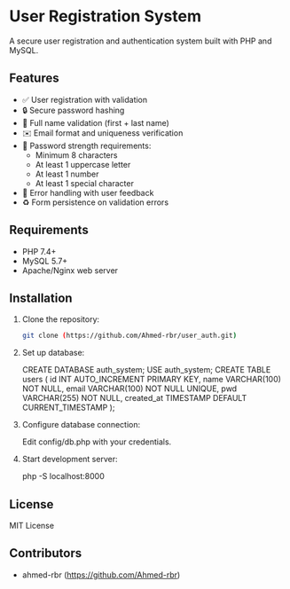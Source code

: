 # User Registration System

A secure user registration and authentication system built with PHP and MySQL.

## Features

- ✅ User registration with validation
- 🔒 Secure password hashing
- 📝 Full name validation (first + last name)
- ✉️ Email format and uniqueness verification
- 🔐 Password strength requirements:
  - Minimum 8 characters
  - At least 1 uppercase letter
  - At least 1 number
  - At least 1 special character
- 🚦 Error handling with user feedback
- ♻️ Form persistence on validation errors

## Requirements

- PHP 7.4+
- MySQL 5.7+
- Apache/Nginx web server

## Installation

1. Clone the repository:

   ```bash
   git clone (https://github.com/Ahmed-rbr/user_auth.git)

   ```

2. Set up database:

   CREATE DATABASE auth_system;
   USE auth_system;
   CREATE TABLE users (
   id INT AUTO_INCREMENT PRIMARY KEY,
   name VARCHAR(100) NOT NULL,
   email VARCHAR(100) NOT NULL UNIQUE,
   pwd VARCHAR(255) NOT NULL,
   created_at TIMESTAMP DEFAULT CURRENT_TIMESTAMP
   );

3. Configure database connection:

   Edit config/db.php with your credentials.

4. Start development server:

   php -S localhost:8000

## License

MIT License

## Contributors

- ahmed-rbr (https://github.com/Ahmed-rbr)

